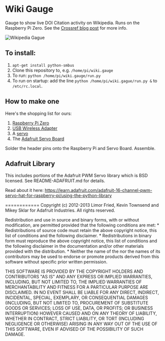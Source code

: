 # Wiki Gauge

Gauge to show live DOI Citation activity on Wikipedia. Runs on the Raspberry Pi Zero. See the [Crossref blog post](http://blog.crossref.org/2015/12/crossref-labs-plays-with-the-raspberry-pi-zero.html) for more info.

![Wikipedia Gague](http://blog.crossref.org/wp-content/uploads/2015/12/desk.jpg)

## To install:

1. `apt-get install python-smbus`
2. Clone this repository to, e.g. `/home/pi/wiki.gauge`
3. To run: `python /home/pi/wiki.gauge/run.py`
4. To run on startup: add the line `python /home/pi/wiki.gague/run.py &` to `/etc/rc.local`.

## How to make one

Here's the shopping list for ours:

1. [Raspberry Pi Zero](https://shop.pimoroni.com/products/raspberry-pi-zero)
2. [USB Wireless Adapter](https://shop.pimoroni.com/products/official-raspberry-pi-wifi-dongle)
3. A [servo](https://shop.pimoroni.com/products/ds-929mg-digital-servo)
4. The [Adafruit Servo Board](https://shop.pimoroni.com/products/adafruit-16-channel-pwm-servo-hat-for-raspberry-pi-mini-kit)

Solder the header pins onto the Raspberry Pi and Servo Board. Assemble.

## Adafruit Library

This includes portions of the Adafruit PWM Servo library which is BSD licensed. See README-ADAFRUIT.md for details.

Read about it here: https://learn.adafruit.com/adafruit-16-channel-pwm-servo-hat-for-raspberry-pi/using-the-python-library

============
Copyright (c) 2012-2013 Limor Fried, Kevin Townsend and Mikey Sklar for Adafruit Industries.
All rights reserved.

Redistribution and use in source and binary forms, with or without
modification, are permitted provided that the following conditions are met:
    * Redistributions of source code must retain the above copyright
      notice, this list of conditions and the following disclaimer.
    * Redistributions in binary form must reproduce the above copyright
      notice, this list of conditions and the following disclaimer in the
      documentation and/or other materials provided with the distribution.
    * Neither the name of the <organization> nor the
      names of its contributors may be used to endorse or promote products
      derived from this software without specific prior written permission.

THIS SOFTWARE IS PROVIDED BY THE COPYRIGHT HOLDERS AND CONTRIBUTORS "AS IS" AND
ANY EXPRESS OR IMPLIED WARRANTIES, INCLUDING, BUT NOT LIMITED TO, THE IMPLIED
WARRANTIES OF MERCHANTABILITY AND FITNESS FOR A PARTICULAR PURPOSE ARE
DISCLAIMED. IN NO EVENT SHALL <COPYRIGHT HOLDER> BE LIABLE FOR ANY
DIRECT, INDIRECT, INCIDENTAL, SPECIAL, EXEMPLARY, OR CONSEQUENTIAL DAMAGES
(INCLUDING, BUT NOT LIMITED TO, PROCUREMENT OF SUBSTITUTE GOODS OR SERVICES;
LOSS OF USE, DATA, OR PROFITS; OR BUSINESS INTERRUPTION) HOWEVER CAUSED AND
ON ANY THEORY OF LIABILITY, WHETHER IN CONTRACT, STRICT LIABILITY, OR TORT
(INCLUDING NEGLIGENCE OR OTHERWISE) ARISING IN ANY WAY OUT OF THE USE OF THIS
SOFTWARE, EVEN IF ADVISED OF THE POSSIBILITY OF SUCH DAMAGE.
